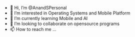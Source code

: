 - 👋 Hi, I’m @AnandSPersonal
- 👀 I’m interested in Operating Systems and Mobile Platform
- 🌱 I’m currently learning Mobile and AI
- 💞️ I’m looking to collaborate on opensource programs
- 📫 How to reach me ...

<!---
AnandSPersonal/AnandSPersonal is a ✨ special ✨ repository because its `README.md` (this file) appears on your GitHub profile.
You can click the Preview link to take a look at your changes.
--->
